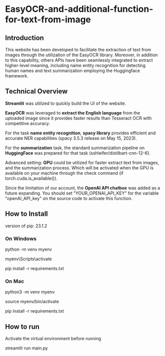 # EasyOCR-and-additional-function-for-text-from-image
## Introduction
This website has been developed to facilitate the extraction of text from images through the utilization of the EasyOCR library. Moreover, in addition to this capability, others APIs have been seamlessly integrated to extract higher-level meaning, including name entity recognition for detecting human names and text summarization employing the Huggingface framework.

## Technical Overview
**Streamlit** was utilized to quickly build the UI of the website.

**EasyOCR** was leveraged to **extract the English language** from the uploaded image since it provides faster results than Tesseract OCR with competitive accuracy.

For the task **name entity recognition**, **spacy library** provides efficient and accurate NER capabilities (spacy 3.5.3 release on May 15, 2023).

For the **summarization** task, the standard summarization pipeline on **HuggingFace** was prepared for that task (sshleifer/distilbart-cnn-12-6).

Advanced setting: 
**GPU** could be utilized for faster extract text from images, and the summarization process. Which will be activated when the GPU is available on your machine through the check command (if torch.cuda.is_available()).

Since the limitation of our account, the **OpenAI API chatbox** was added as a future expanding. You should set "YOUR_OPENAI_API_KEY" for the variable "openAI_API_key" on the source code to activate this function.

## How to Install
version of pip: 23.1.2
### On Windows
python -m venv myenv

myenv\Scripts\activate

pip install -r requirements.txt

### On Mac
python3 -m venv myenv

source myenv/bin/activate

pip install -r requirements.txt

## How to run
Activate the virtual environment before running

streamlit run main.py
